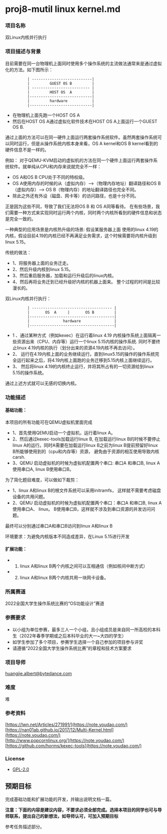 # proj8-mutil linux kernel.md
### 项目名称
双Linux内核并行执行

### 项目描述与背景
目前需要在同一台物理机上面同时使用多个操作系统的主流做法通常来是通过虚拟化的方法。如下图所示：

```
          | ---------------------------|
          |         GUEST 0S B         | 
          | -------------------------- |
          |         HOST OS  A         |
          |----------------------------|
          |         hardware           |
          |----------------------------|
```
- 在物理机上面先跑一个HOST OS A
- 然后在HOST OS A通过虚拟化软件技术在HOST OS A上面运行一个GUEST OS B. 

通过上面的方法可以在同一硬件上面运行两套操作系统软件。虽然两套操作系统可以同时运行，但是从操作系统内核本身来看，OS A kernel和OS B kernel看到的硬件信息不是一样的。
    
例如：
对于QEMU-KVM启动的虚拟机的方法在同一个硬件上面运行两套操作系统软件。就单纯从CPU和内存来说就完全不一样：
- OS A和OS B CPU处于不同的特权级。  
- OS A使用内存的时候的从（虚拟内存）-->（物理内存地址）翻译路径和OS B（虚拟内存）--> OS B（物理内存）的地址翻译路径也完全不同。
- 除此之外还有外设（磁盘、网卡等）的访问路径，也是十分不同。 

正是因为这些不同，导致了我们无法将OS B 和 OS A同等看待。 在有些场景，我们需要一种方式来实现同时运行两个内核，同时两个内核所看到的硬件信息和状态是完全一致的。

一种典型的应用场景是内核热升级的场景:
假设某服务器上面 使用的linux 4.19的内核，假设目前4.19的内核已经不再满足业务需求，这个时候需要将内核升级到linux 5.15。

传统的做法：
- 1、将服务器上面的业务迁走。
- 2、然后升级内核到linux 5.15。
- 3、然后重启服务器，加载和运行升级后的linux内核。
- 4、然后再将业务迁到已经升级好内核的机器上面来。
整个过程的时间是比较漫长的。

双Linux内核并行执行：
```
          | ------------------------------------ |
          |       OS  A     |       OS B         |
          |--------------------------------------|
          |               hardware               |
          |--------------------------------------|
```
- 1 、通过某种方式（例如kexec）在运行着linux 4.19 内核操作系统上面隔离一些资源出来（CPU、内存等）运行一个linux 5.15内核的操作系统. 同时不要终止linux 4.19内核的执行（划分出来的资源4.19内核不再去访问）。
- 2、 运行在4.19内核上面的业务继续运行。直到linux5.15的操作的操作系统完全运行起来之后，将4.19内核上面跑的业务迁移到5.15内核上面继续运行。
- 3、 然后将linux 4.19的内核终止运行，并将其所占有的一切资源给到linux 5.15的操作系统。

通过上述方式就可以无感的切换内核。


### 功能描述

#### 基础功能：
本项目的所有功能可在QEMU虚拟机里面完成
- 1、首先使用QEMU启动一个虚拟机，运行着linux A。
- 2、然后通过kexec-tools加载运行linux B, 在加载运行linux B的时候不要停止linux A的运行。同时A需要在加载运行linux B之前为linux B提前预留好linux B所能够使用到的（cpu和内存等）资源，
避免由于资源的相互使用导致内核carsh.
- 3、QEMU 启动虚拟机的时候为虚拟机配置两个串口: 串口A 和串口B, linux A使用串口A, linux B使用串口B。

为了简化题目难度，可以做如下裁剪：
- 1、linux A和linux B的根文件系统可以采用initramfs， 这样就不需要考虑磁盘设备的共用问题。
- 2、QEMU 启动虚拟机的时候为虚拟机配置两个串口：串口A 和串口B, linux A使用串口A、 linux。 B使用串口B，这样就不涉及到串口资源的并发访问问题。

最终可以分别通过串口A和串口B访问到linux A和linux B


环境要求：为避免内核版本不同造成差异，在Linux 5.15进行开发

#### 扩展功能：
- 1. linux A和linux B两个内核之间可以互相通信（例如核间中断方式）
- 2. linux A和linux B两个内核共用一块网卡设备。

### 所属赛道

2022全国大学生操作系统比赛的“OS功能设计”赛道


### 参赛要求

- 以小组为单位参赛，最多三人一个小组，且小组成员是来自同一所高校的本科生（2022年春季学期或之后本科毕业的大一~大四的学生）
- 如学生参加了多个项目，参赛学生选择一个自己参加的项目参与评奖
- 请遵循“2022全国大学生操作系统比赛”的章程和技术方案要求



### 项目导师
huangjie.albert@bytedance.com

### 难度
难

### 参考资料
[https://lwn.net/Articles/271991/](https://note.youdao.com/)  
[https://nan01ab.github.io/2017/12/Multi-Kernel.html](https://note.youdao.com/)  
[http://www.popcornlinux.org/](https://note.youdao.com/)  
[https://github.com/horms/kexec-tools](https://note.youdao.com/)  

### License
* [GPL-2.0](https://opensource.org/licenses/GPL-2.0)

## 预期目标

完成基础功能和扩展功能的开发，并输出说明文档一篇。

**注意：下面的内容是建议内容，不要求必须全部完成。选择本项目的同学也可与导师联系，提出自己的新想法，如导师认可，可加入预期目标**

参考任务描述部分。
